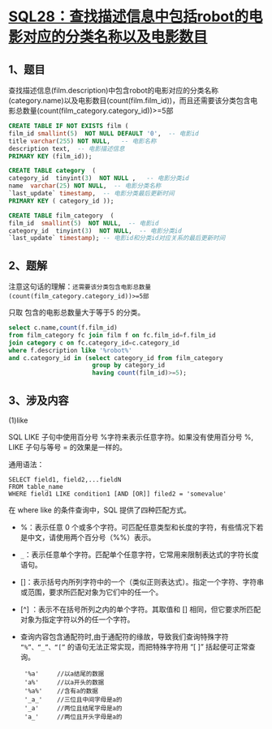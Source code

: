 # [SQL28：查找描述信息中包括robot的电影对应的分类名称以及电影数目](https://www.nowcoder.com/practice/3a303a39cc40489b99a7e1867e6507c5?tpId=82&&tqId=29780&rp=1&ru=/ta/sql&qru=/ta/sql/question-ranking)

## 1、题目

查找描述信息(film.description)中包含robot的电影对应的分类名称(category.name)以及电影数目(count(film.film_id))，而且还需要该分类包含电影总数量(count(film_category.category_id))>=5部

```sql
CREATE TABLE IF NOT EXISTS film (
film_id smallint(5)  NOT NULL DEFAULT '0',  -- 电影id
title varchar(255) NOT NULL,   -- 电影名称
description text,  -- 电影描述信息
PRIMARY KEY (film_id));

CREATE TABLE category  (
category_id  tinyint(3)  NOT NULL ,   -- 电影分类id
name  varchar(25) NOT NULL,  -- 电影分类名称
`last_update` timestamp,  -- 电影分类最后更新时间
PRIMARY KEY ( category_id ));

CREATE TABLE film_category  (
film_id  smallint(5)  NOT NULL,  -- 电影id
category_id  tinyint(3)  NOT NULL,  -- 电影分类id
`last_update` timestamp); -- 电影id和分类id对应关系的最后更新时间
```

## 2、题解

注意这句话的理解：`还需要该分类包含电影总数量(count(film_category.category_id))>=5部`

只取 包含的电影总数量大于等于5 的分类。

```sql
select c.name,count(f.film_id)
from film_category fc join film f on fc.film_id=f.film_id 
join category c on fc.category_id=c.category_id
where f.description like '%robot%' 
and c.category_id in (select category_id from film_category 
                       group by category_id 
                       having count(film_id)>=5);
```

## 3、涉及内容

(1)like

SQL LIKE 子句中使用百分号 %字符来表示任意字符。如果没有使用百分号 %, LIKE 子句与等号 = 的效果是一样的。

通用语法：

	SELECT field1, field2,...fieldN 
	FROM table_name
	WHERE field1 LIKE condition1 [AND [OR]] filed2 = 'somevalue'

在 where like 的条件查询中，SQL 提供了四种匹配方式。

- %：表示任意 0 
个或多个字符。可匹配任意类型和长度的字符，有些情况下若是中文，请使用两个百分号（%%）表示。

- `_`：表示任意单个字符。匹配单个任意字符，它常用来限制表达式的字符长度语句。

- []：表示括号内所列字符中的一个（类似正则表达式）。指定一个字符、字符串或范围，要求所匹配对象为它们中的任一个。

- [^] ：表示不在括号所列之内的单个字符。其取值和 [] 相同，但它要求所匹配对象为指定字符以外的任一个字符。

-  查询内容包含通配符时,由于通配符的缘故，导致我们查询特殊字符 `“%”、“_”、“[”` 的语句无法正常实现，而把特殊字符用 “[ ]” 括起便可正常查询。

		'%a'     //以a结尾的数据
		'a%'     //以a开头的数据
		'%a%'    //含有a的数据
		'_a_'    //三位且中间字母是a的
		'_a'     //两位且结尾字母是a的
		'a_'     //两位且开头字母是a的